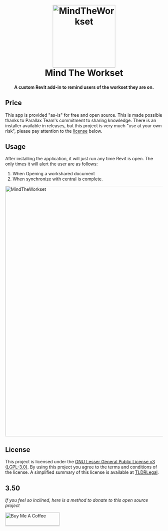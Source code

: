<h1 align="center">
  <br>
  <img src="https://github.com/johnpierson/MindTheWorkset/blob/master/_resources/mtw.png" alt="MindTheWorkset" width="200">
  <br>
  Mind The Workset
  <br>

</h1>
<h4 align="center">A custom Revit add-in to remind users of the workset they are on.</h4>

## Price
This app is provided "as-is" for free and open source. This is made possible thanks to Parallax Team's commitment to sharing knowledge. There is an installer available in releases, but this project is very much "use at your own risk", please pay attention to the [license](#license) below.

## Usage
After installing the application, it will just run any time Revit is open. The only times it will alert the user are as follows:
1. When Opening a workshared document
2. When synchronize with central is complete.

<img src="https://github.com/johnpierson/MindTheWorkset/blob/master/_resources/GIFs/mtwusage.gif" alt="MindTheWorkset" width="800">

## License
This project is licensed under the [GNU Lesser General Public License v3 (LGPL-3.0)](https://github.com/johnpierson/MindTheWorkset/blob/master/LICENSE). By using this project you agree to the terms and conditions of the license. A simplified summary of this license is available at [TLDRLegal](https://tldrlegal.com/license/gnu-lesser-general-public-license-v3-(lgpl-3)).

## 3.50

_If you feel so inclined, here is a method to donate to this open source project_

<a href="https://www.buymeacoffee.com/j0hnp" target="_blank"><img src="https://www.buymeacoffee.com/assets/img/custom_images/orange_img.png" alt="Buy Me A Coffee" style="height: 41px !important;width: 174px !important;box-shadow: 0px 3px 2px 0px rgba(190, 190, 190, 0.5) !important;-webkit-box-shadow: 0px 3px 2px 0px rgba(190, 190, 190, 0.5) !important;" ></a>
